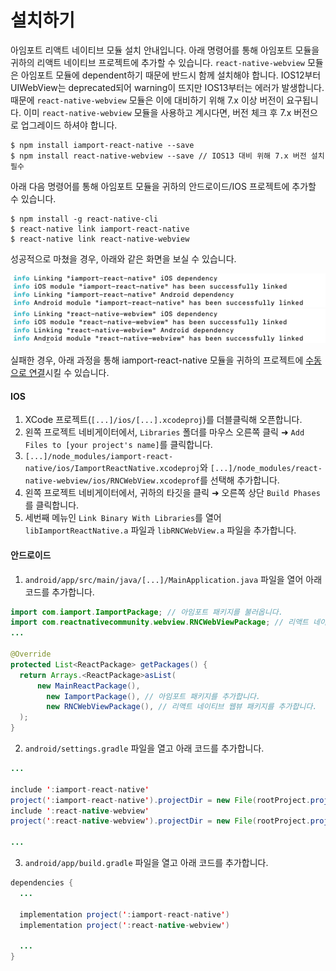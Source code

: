 # 설치하기
아임포트 리액트 네이티브 모듈 설치 안내입니다. 아래 명령어를 통해 아임포트 모듈을 귀하의 리액트 네이티브 프로젝트에 추가할 수 있습니다. `react-native-webview` 모듈은 아임포트 모듈에 dependent하기 때문에 반드시 함께 설치해야 합니다. IOS12부터 UIWebView는 deprecated되어 warning이 뜨지만 IOS13부터는 에러가 발생합니다. 때문에 `react-native-webview` 모듈은 이에 대비하기 위해 7.x 이상 버전이 요구됩니다. 이미 `react-native-webview` 모듈을 사용하고 계시다면, 버전 체크 후 7.x 버전으로 업그레이드 하셔야 합니다.

```
$ npm install iamport-react-native --save
$ npm install react-native-webview --save // IOS13 대비 위해 7.x 버전 설치 필수
```

아래 다음 명령어를 통해 아임포트 모듈을 귀하의 안드로이드/IOS 프로젝트에 추가할 수 있습니다.

```
$ npm install -g react-native-cli
$ react-native link iamport-react-native
$ react-native link react-native-webview
```

성공적으로 마쳤을 경우, 아래와 같은 화면을 보실 수 있습니다.

![](../src/img/after-linking-iamport.png)
![](../src/img/after-linking-webview.png)

실패한 경우, 아래 과정을 통해 iamport-react-native 모듈을 귀하의 프로젝트에 [수동으로 연결](https://facebook.github.io/react-native/docs/linking-libraries-ios)시킬 수 있습니다.

#### IOS

1. XCode 프로젝트(`[...]/ios/[...].xcodeproj`)를 더블클릭해 오픈합니다.
2. 왼쪽 프로젝트 네비게이터에서, `Libraries` 폴더를 마우스 오른쪽 클릭 ➜ `Add Files to [your project's name]`를 클릭합니다.
3. `[...]/node_modules/iamport-react-native/ios/IamportReactNative.xcodeproj`와 `[...]/node_modules/react-native-webview/ios/RNCWebView.xcodeprof`를 선택해 추가합니다.
4. 왼쪽 프로젝트 네비게이터에서, 귀하의 타깃을 클릭 ➜ 오른쪽 상단 `Build Phases`를 클릭합니다.
5. 세번째 메뉴인 `Link Binary With Libraries`를 열어 `libIamportReactNative.a` 파일과 `libRNCWebView.a` 파일을 추가합니다.

#### 안드로이드

1. `android/app/src/main/java/[...]/MainApplication.java` 파일을 열어 아래 코드를 추가합니다.
  ```java
  import com.iamport.IamportPackage; // 아임포트 패키지를 불러옵니다.
  import com.reactnativecommunity.webview.RNCWebViewPackage; // 리액트 네이티브 웹뷰 패키지를 불러옵니다.
  ...

  @Override
  protected List<ReactPackage> getPackages() {
    return Arrays.<ReactPackage>asList(
        new MainReactPackage(),
          new IamportPackage(), // 아임포트 패키지를 추가합니다.
          new RNCWebViewPackage(), // 리액트 네이티브 웹뷰 패키지를 추가합니다.
    );
  }
  ```

2. `android/settings.gradle` 파일을 열고 아래 코드를 추가합니다.
  ```java
  ...

  include ':iamport-react-native'
  project(':iamport-react-native').projectDir = new File(rootProject.projectDir,  '../node_modules/iamport-react-native/android')
  include ':react-native-webview'
  project(':react-native-webview').projectDir = new File(rootProject.projectDir, '../node_modules/react-native-webview/android')

  ...
  ```

3. `android/app/build.gradle` 파일을 열고 아래 코드를 추가합니다.
  ```java
  dependencies {
    ...

    implementation project(':iamport-react-native')
    implementation project(':react-native-webview')

    ...
  }
  ```
